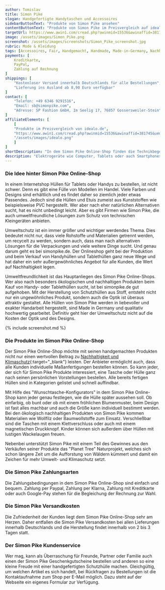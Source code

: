 ```yaml
---
author: Tomislav
title: Simon Pike 
slogan: Handgefertigte Handytaschen und Accessoires
sidebarButtonText: "Produkte von Simon Pike ansehen"
contentButtonText: "Produkte von Simon Pike im Preisvergleich auf idealo.de ansehen"
targetUrl: https://www.awin1.com/cread.php?awinmid=15536&awinaffid=381745&ued=https%3A%2F%2Fwww.idealo.de%2Fpreisvergleich%2FMainSearchProductCategory.html%3Fq%3DSimon%2BPike
image: /assets/images/Simon_Pike.png
screenshot: /assets/images/screenshots/Simon_Pike_screenshot.jpg
rubric: Mode & Kleidung
tags: [Accessoires, Fair, Handgemacht, Handmade, Made-in-Germany, Nachhaltige-Produkte]
payments: [
    Kreditkarte,
    PayPal,
    Zahlung auf Rechnung
]
shippings: [
    "Kostenloser Versand innerhalb Deutschlands für alle Bestellungen",
    "Lieferung ins Ausland ab 8,90 Euro verfügbar"
]
contact: [
    "Telefon: +49 6346 9291516",
    "Email: sb@simonpike.com",
    "Adresse: SP Fashion GmbH, Im Seelig 17, 76857 Gossersweiler-Stein"
]
affiliateElements: [
    [
    "Produkte im Preisvergleich von idealo.de", 
    "https://www.awin1.com/cread.php?awinmid=15536&awinaffid=381745&ued=https%3A%2F%2Fwww.idealo.de%2Fpreisvergleich%2FMainSearchProductCategory.html%3Fq%3DSimon%2BPike", 
    "/assets/images/idealo.png"
    ]
]
shortDescription: "In dem Simon Pike Online-Shop finden die Technikbegeisterten die passenden handgemachten Handytaschen und Accessoires zum Schutz ihres Lieblingsstückes."
description: "Elektrogeräte wie Computer, Tablets oder auch Smartphones, sind mit empfindlicher Elektronik ausgestattet. Sie können, wenn sie hinfallen, nicht nur Funktionsstörungen erleiden, sondern auch unschöne Kratzer und Beschädigungen bekommen. Daher ist es ratsam und von Vorteil, die Geräte durch Taschen, Hüllen oder Etuis zu schützen. Tolle Lösungen dieser Art gibt es in dem Online-Shop Simon Pike."
---
```


### Die Idee hinter Simon Pike Online-Shop

In einem Internetshop Hüllen für Tablets oder Handys zu bestellen, ist nicht schwer. Denn es gibt eine Fülle von Modellen im Handel. Viele Farben und Designs sind erhältlich und es findet daher so ziemlich jeder etwas Passendes. Jedoch sind die Hüllen und Etuis zumeist aus Kunststoffen wie beispielsweise PVC hergestellt. Wer aber nach eher natürlichen Alternativen sucht, hat es nicht unbedingt leicht. Aber es gibt Firmen wie Simon Pike, die auch umweltfreundliche Lösungen zum Schutz von technischen Kleingeräten anbieten.

Umweltschutz ist ein immer größer und wichtiger werdendes Thema. Dies bedeutet nicht nur, dass viele Rohstoffe und Materialien getrennt werden, um recycelt zu werden, sondern auch, dass man nach alternativen Lösungen für die Verpackungen und viele weitere Dinge sucht. Und genau darum geht es bei simonpike.de. Der Onlineshop geht bei der Produktion und beim Verkauf von Handyhüllen und Tablethüllen ganz neue Wege und hat daher ein sehr außergewöhnliches Angebot für alle Kunden, die Wert auf Nachhaltigkeit legen.

Umweltfreundlichkeit ist das Hauptanliegen des Simon Pike Online-Shops. Wer also nach besonders ökologischen und nachhaltigen Produkten beim Kauf von Handy- oder Tablethüllen sucht, ist bei simonpike.de gut aufgehoben. Mit der Herstellung von Schutzhüllen aus Stoff, entsteht nicht nur ein ungewöhnliches Produkt, sondern auch die Optik ist überaus attraktiv gestaltet. Alle Hüllen von Simon Pike werden in liebevoller und exakter Handarbeit hergestellt, sind Made in Germany und qualitativ hochwertig gearbeitet. Definitiv geht hier der Umweltschutz nicht auf die Kosten der Optik und des Designs.

{% include screenshot.md %}

### Die Produkte im Simon Pike Online-Shop

Der Simon Pike Online-Shop möchte mit seinen handgemachten Produkten nicht nur einen wertvollen Beitrag zu [Nachhaltigkeit und Klimaschutz](https://simonpike.de/pages/uber-uns){:target="_blank"} leisten. Der Anbieter ermöglicht auch, dass alle Kunden individuelle Maßanfertigungen bestellen können. So kann jeder, der sich für Simon Pike Produkte interessiert, eine Tasche oder Hülle ganz nach seinen persönlichen Vorstellungen bestellen. Alle bereits fertigen Hüllen sind in Kategorien gelistet und schnell auffindbar.

Mit Hilfe des "Wunschtasche-Konfigurators" in dem Simon Pike Online-Shop kann jeder genau festlegen, wie die Hülle später aussehen soll. Ob einfarbig, ob bunt oder ob mit einem fröhlichen Blumenmuster, beim Design ist fast alles machbar und auch die Größe kann individuell bestimmt werden. Bei den ökologisch nachhaltigen Produkten von Simon Pike kommen Materialien wie Wollfilz oder Baumwollstoffe zum Einsatz. Verschließbar sind die Taschen mit einem Klettverschluss oder auch mit einem magnetischen Druckknopf. Kinder können sich außerdem über Hüllen mit lustigen Wackelaugen freuen.

Nebenbei unterstützt Simon Pike mit einem Teil des Gewinnes aus den Verkäufen seiner Produkte das "Planet Tree" Naturprojekt, welches sich schon längere Zeit um die Aufforstung von Wäldern kümmert und damit ein Zeichen für mehr Umwelt- und Klimaschutz setzt.

### Die Simon Pike Zahlungsarten

Die Zahlungsbedingungen in dem Simon Pike Online-Shop sind einfach und bequem. Zahlung per Paypal, Zahlung per Klarna, Zahlung mit Kreditkarte oder auch Google-Pay stehen für die Begleichung der Rechnung zur Wahl.

### Die Simon Pike Versandkosten

Die Zufriedenheit der Kunden liegt dem Simon Pike Online-Shop sehr am Herzen. Daher entfallen die Simon Pike Versandkosten bei allen Lieferungen innerhalb Deutschlands und die Herstellung findet innerhalb von 2 bis 3 Tagen statt.

### Der Simon Pike Kundenservice

Wer mag, kann als Überraschung für Freunde, Partner oder Familie auch einen der Simon Pike Geschenkgutscheine bestellen und anderen so eine kleine Freude mit einer handgefertigten Schutzhülle machen. Gleichgültig, um welchen Artikel es sich handelt, bei Rückfragen zu Bestellungen ist die Kontaktaufnahme zum Shop per E-Mail möglich. Dazu steht auf der Webseite ein eigenes Formular zur Verfügung.
